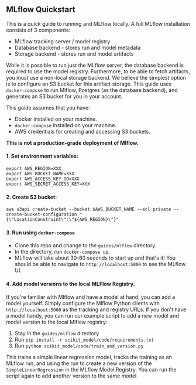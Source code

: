 ## MLflow Quickstart

This is a quick guide to running and MLflow locally. A full MLflow
installation consists of 3 components:

* MLflow tracking server / model registry
* Database backend -  stores run and model metadata
* Storage backend - stores run and model artifacts

While it is possible to run just the MLflow server, the database backend is
required to use the model registry. Furthermore, to be able to fetch
artifacts, you must use a non-local storage backend. We believe the simplest
option is to configure an S3 bucket for this artifact storage. This guide
uses `docker-compose` to run Mlflow, Postgres (as the database backend), and
generates an S3 bucket for you in your account.

This guide assumes that you have:

* Docker installed on your machine.
* `docker-compose` installed on your machine.
* AWS credentials for creating and accessing S3 buckets. 

**This is not a production-grade deployment of Mlflow.**

#### 1. Set environment variables:

```
export AWS_REGION=XXX
export AWS_BUCKET_NAME=XXX
export AWS_ACCESS_KEY_ID=XXX
export AWS_SECRET_ACCESS_KEY=XXX
```

#### 2. Create S3 bucket:

```
aws s3api create-bucket --bucket $AWS_BUCKET_NAME --acl private --create-bucket-configuration "{\"LocationConstraint\":\"${AWS_REGION}\"}"
```

#### 3. Run using `docker-compose`

- Clone this repo and change to the `guides/mlflow` directory.
- In the directory, run `docker-compose up`.
- MLflow will take about 30-60 seconds to start up and that's it! You should be able
  to navigate to `http://localhost:5000` to see the MLflow UI.

#### 4. Add model versions to the local MLFlow Registry.

If you're familiar with Mlflow and have a model at hand, you
can add a model yourself. Simply configure the Mlflow Python clients
with `http://localhost:5000` as the tracking and registry URLs.
If you don't have a model handy, you can run our example script
to add a new model and model version to the local Mlflow registry:

1. Stay in the `guides/mlflow` directory
2. Run `pip install -r scikit_model/code/requirements.txt`
3. Run `python scikit_model/code/train_and_version.py`

This trains a simple linear regression model, tracks the training as
an MLflow run, and using the run to create a new version of the
`SimpleLinearRegression` in the MLflow Model Registry.
You can run the script again to add another version to the same model.
